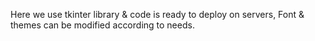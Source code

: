 Here we use tkinter library & code is ready to deploy on servers, Font & themes can be modified according to needs.
